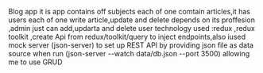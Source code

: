 Blog app
it is app contains off subjects each of one comtain articles,it has users each of one write article,update and delete depends on its proffesion ,admin just can add,updarta and delete user
technology used :redux ,redux toolkit ,create Api from redux/toolkit/query to inject endpoints,also iused mock server (json-server) to set up REST API by providing json file as data source 
when run (json-server --watch data/db.json --port 3500) allowing me to use GRUD
